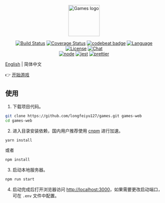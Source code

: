 <p align="center"><a href="https://vuejs.org" target="_blank" rel="noopener noreferrer"><img width="100" src="https://www.longfeiyu.com.cn/games/favicon.png" alt="Games logo"></a></p>

<p align="center">
  <a href="https://travis-ci.org/longfeiyu127/games"><img src="https://travis-ci.org/longfeiyu127/games.svg?branch=master" alt="Build Status"></a>
  <a href="https://codecov.io/gh/longfeiyu127/games"><img src="https://codecov.io/gh/longfeiyu127/games/branch/master/graph/badge.svg" alt="Coverage Status"></a>
  <a href="https://codebeat.co/projects/github-com-longfeiyu127-games-master"><img src="https://codebeat.co/badges/e10a1550-4791-4d24-a87a-b01c25a5657a" alt="codebeat badge" /></a>
  <a href="https://github.com/longfeiyu127/games"><img src="https://img.shields.io/badge/language-TypeSript-orange.svg" alt="Language"></a>
  <a href="https://github.com/longfeiyu127/games/blob/master/LICENSE"><img src="https://img.shields.io/github/license/longfeiyu127/games.svg" alt="License"></a>
  <a href="https://gitter.im/Long-Games/community"><img src="https://img.shields.io/badge/chat-on%20discord-7289da.svg" alt="Chat"></a>
  <br>
  <a href="https://nodejs.org"><img src="https://img.shields.io/badge/node-%20%3E%3D%2010.0-brightgreen.svg" alt="node"></a>
  <a href="https://github.com/facebook/jest"><img src="https://img.shields.io/badge/tested%20with-jest-red.svg" alt="jest"></a>
  <a href="https://github.com/prettier/prettier"><img src="https://img.shields.io/badge/styled%20with-prettier-ff69b4.svg" alt="prettier"></a>
</p>

[English](./README.md) | 简体中文

👉 [开始游戏](https://www.longfeiyu.com.cn/games/)

## 使用

1. 下载项目代码。

```bash
git clone https://github.com/longfeiyu127/games.git games-web
cd games-web
```

2. 进入目录安装依赖，国内用户推荐使用 [cnpm](https://cnpmjs.org) 进行加速。

```bash
yarn install
```

或者

```bash
npm install
```

3. 启动本地服务器。

```bash
npm run start
```

4. 启动完成后打开浏览器访问 [http://localhost:3000](http://localhost:3000)，如果需要更改启动端口，可在 `.env` 文件中配置。
